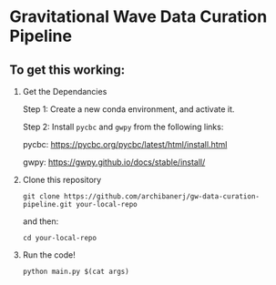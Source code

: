 # Gravitational Wave Data Curation Pipeline

## To get this working:

1. Get the Dependancies

    Step 1: Create a new conda environment, and activate it.
  
    Step 2: Install `pycbc` and `gwpy` from the following links:
    
      pycbc: https://pycbc.org/pycbc/latest/html/install.html
    
      gwpy: https://gwpy.github.io/docs/stable/install/
     
2. Clone this repository
     
     `git clone https://github.com/archibanerj/gw-data-curation-pipeline.git your-local-repo`
     
     and then:
     
     `cd your-local-repo`
     
4. Run the code!

      `python main.py $(cat args)`
     
